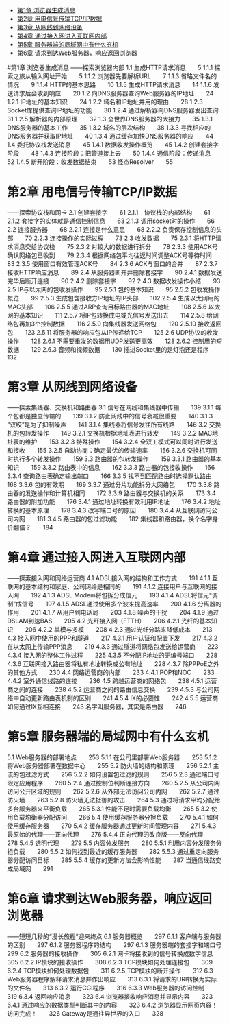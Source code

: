 

<!-- TOC -->

- [第1章 浏览器生成消息](#第1章-浏览器生成消息)
- [第2章 用电信号传输TCP/IP数据](#第2章-用电信号传输tcpip数据)
- [第3章 从网线到网络设备](#第3章-从网线到网络设备)
- [第4章 通过接入网进入互联网内部](#第4章-通过接入网进入互联网内部)
- [第5章 服务器端的局域网中有什么玄机](#第5章-服务器端的局域网中有什么玄机)
- [第6章 请求到达Web服务器，响应返回浏览器](#第6章-请求到达web服务器响应返回浏览器)

<!-- /TOC -->






#第1章 浏览器生成消息
——探索浏览器内部
1.1 生成HTTP请求消息　　5
1.1.1 探索之旅从输入网址开始　　5
1.1.2 浏览器先要解析URL　　7
1.1.3 省略文件名的情况　　9
1.1.4 HTTP的基本思路　　10
1.1.5 生成HTTP请求消息　　14
1.1.6 发送请求后会收到响应　　20
1.2 向DNS服务器查询Web服务器的IP地址　　24
1.2.1 IP地址的基本知识　　24
1.2.2 域名和IP地址并用的理由　　28
1.2.3 Socket库提供查询IP地址的功能　　30
1.2.4 通过解析器向DNS服务器发出查询　　31
1.2.5 解析器的内部原理　　32
1.3 全世界DNS服务器的大接力　　35
1.3.1 DNS服务器的基本工作　　35
1.3.2 域名的层次结构　　38
1.3.3 寻找相应的DNS服务器并获取IP地址　　40
1.3.4 通过缓存加快DNS服务器的响应　　44
1.4 委托协议栈发送消息　　45
1.4.1 数据收发操作概览　　45
1.4.2 创建套接字阶段　　48
1.4.3 连接阶段：把管道接上去　　50
1.4.4 通信阶段：传递消息　　52
1.4.5 断开阶段：收发数据结束　　53
怪杰Resolver　　55


# 第2章 用电信号传输TCP/IP数据　　


——探索协议栈和网卡
2.1 创建套接字　　61
2.1.1　协议栈的内部结构　　61
2.1.2 套接字的实体就是通信控制信息　　63
2.1.3 调用socket时的操作　　66
2.2 连接服务器　　68
2.2.1 连接是什么意思　　68
2.2.2 负责保存控制信息的头部　　70
2.2.3 连接操作的实际过程　　73
2.3 收发数据　　75
2.3.1 将HTTP请求消息交给协议栈　　75
2.3.2 对较大的数据进行拆分　　78
2.3.3 使用ACK号确认网络包已收到　　79
2.3.4 根据网络包平均往返时间调整ACK号等待时间　　83
2.3.5 使用窗口有效管理ACK号　　84
2.3.6 ACK与窗口的合并　　87
2.3.7 接收HTTP响应消息　　89
2.4 从服务器断开并删除套接字　　90
2.4.1 数据发送完毕后断开连接　　90
2.4.2 删除套接字　　92
2.4.3 数据收发操作小结　　93
2.5 IP与以太网的包收发操作　　95
2.5.1 包的基本知识　　95
2.5.2 包收发操作概览　　99
2.5.3 生成包含接收方IP地址的IP头部　　102
2.5.4 生成以太网用的MAC头部　　106
2.5.5 通过ARP查询目标路由器的MAC地址　　108
2.5.6 以太网的基本知识　　111
2.5.7 将IP包转换成电或光信号发送出去　　114
2.5.8 给网络包再加3个控制数据　　116
2.5.9 向集线器发送网络包　　120
2.5.10 接收返回包　　123
2.5.11 将服务器的响应包从IP传递给TCP　　125
2.6 UDP协议的收发操作　　128
2.6.1 不需要重发的数据用UDP发送更高效　　128
2.6.2 控制用的短数据　　129
2.6.3 音频和视频数据　　130
插进Socket里的是灯泡还是程序　　132

# 第3章 从网线到网络设备　　


——探索集线器、交换机和路由器
3.1 信号在网线和集线器中传输　　139
3.1.1 每个包都是独立传输的　　139
3.1.2 防止网线中的信号衰减很重要　　140
3.1.3 “双绞”是为了抑制噪声　　141
3.1.4 集线器将信号发往所有线路　　146
3.2 交换机的包转发操作　　149
3.2.1 交换机根据地址表进行转发　　149
3.2.2 MAC地址表的维护　　153
3.2.3 特殊操作　　154
3.2.4 全双工模式可以同时进行发送和接收　　155
3.2.5 自动协商：确定最优的传输速率　　156
3.2.6 交换机可同时执行多个转发操作　　159
3.3 路由器的包转发操作　　159
3.3.1 路由器的基本知识　　159
3.3.2 路由表中的信息　　162
3.3.3 路由器的包接收操作　　166
3.3.4 查询路由表确定输出端口　　166
3.3.5 找不到匹配路由时选择默认路由　　168
3.3.6 包的有效期　　169
3.3.7 通过分片功能拆分大网络包　　170
3.3.8 路由器的发送操作和计算机相同　　172
3.3.9 路由器与交换机的关系　　173
3.4 路由器的附加功能　　176
3.4.1 通过地址转换有效利用IP地址　　176
3.4.2 地址转换的基本原理　　178
3.4.3 改写端口号的原因　　180
3.4.4 从互联网访问公司内网　　181
3.4.5 路由器的包过滤功能　　182
集线器和路由器，换个名字身价翻倍？　　184

# 第4章 通过接入网进入互联网内部　

——探索接入网和网络运营商
4.1 ADSL接入网的结构和工作方式　　191
4.1.1 互联网的基本结构和家庭、公司网络是相同的　　191
4.1.2 连接用户与互联网的接入网　　192
4.1.3 ADSL Modem将包拆分成信元　　193
4.1.4 ADSL将信元“调制”成信号　　197
4.1.5 ADSL通过使用多个波来提高速率　　200
4.1.6 分离器的作用　　201
4.1.7 从用户到电话局　　203
4.1.8 噪声的干扰　　204
4.1.9 通过DSLAM到达BAS　　205
4.2 光纤接入网（FTTH）　　206
4.2.1 光纤的基本知识　　206
4.2.2 单模与多模　　208
4.2.3 通过光纤分路来降低成本　　213
4.3 接入网中使用的PPP和隧道　　217
4.3.1 用户认证和配置下发　　217
4.3.2 在以太网上传输PPP消息　　219
4.3.3 通过隧道将网络包发送给运营商　　223
4.3.4 接入网的整体工作过程　　225
4.3.5 不分配IP地址的无编号端口　　228
4.3.6 互联网接入路由器将私有地址转换成公有地址　　228
4.3.7 除PPPoE之外的其他方式　　230
4.4 网络运营商的内部　　233
4.4.1 POP和NOC　　233
4.4.2 室外通信线路的连接　　236
4.5 跨越运营商的网络包　　238
4.5.1 运营商之间的连接　　238
4.5.2 运营商之间的路由信息交换　　239
4.5.3 与公司网络中自动更新路由表机制的区别　　241
4.5.4 IX的必要性　　242
4.5.5 运营商如何通过IX互相连接　　243
名字叫服务器，其实是路由器　　246


# 第5章 服务器端的局域网中有什么玄机


5.1 Web服务器的部署地点　　253
5.1.1 在公司里部署Web服务器　　253
5.1.2 将Web服务器部署在数据中心　　255
5.2 防火墙的结构和原理　　256
5.2.1 主流的包过滤方式　　256
5.2.2 如何设置包过滤的规则　　256
5.2.3 通过端口号限定应用程序　　260
5.2.4 通过控制位判断连接方向　　260
5.2.5 从公司内网访问公开区域的规则　　262
5.2.6 从外部无法访问公司内网　　262
5.2.7 通过防火墙　　263
5.2.8 防火墙无法抵御的攻击　　264
5.3 通过将请求平均分配给多台服务器来平衡负载　　265
5.3.1 性能不足时需要负载均衡　　265
5.3.2 使用负载均衡器分配访问　　266
5.4 使用缓存服务器分担负载　　270
5.4.1 如何使用缓存服务器　　270
5.4.2 缓存服务器通过更新时间管理内容　　271
5.4.3 最原始的代理——正向代理　　276
5.4.4 正向代理的改良版——反向代理　　278
5.4.5 透明代理　　279
5.5 内容分发服务　　280
5.5.1 利用内容分发服务分担负载　　280
5.5.2 如何找到最近的缓存服务器　　282
5.5.3 通过重定向服务器分配访问目标　　285
5.5.4 缓存的更新方法会影响性能　　287
当通信线路变成局域网　　291

# 第6章 请求到达Web服务器，响应返回浏览器

——短短几秒的“漫长旅程”迎来终点
6.1 服务器概览　　297
6.1.1 客户端与服务器的区别　　297
6.1.2 服务器程序的结构　　297
6.1.3 服务器端的套接字和端口号　　299
6.2 服务器的接收操作　　305
6.2.1 网卡将接收到的信号转换成数字信息　　305
6.2.2 IP模块的接收操作　　308
6.2.3 TCP模块如何处理连接包　　309
6.2.4 TCP模块如何处理数据包　　311
6.2.5 TCP模块的断开操作　　312
6.3 Web服务器程序解释请求消息并作出响应　　313
6.3.1 将请求的URI转换为实际的文件名　　313
6.3.2 运行CGI程序　　316
6.3.3 Web服务器的访问控制　　319
6.3.4 返回响应消息　　323
6.4 浏览器接收响应消息并显示内容　　323
6.4.1 通过响应的数据类型判断其中的内容　　323
6.4.2 浏览器显示网页内容！访问完成！　　326
Gateway是通往异世界的入口　　328




